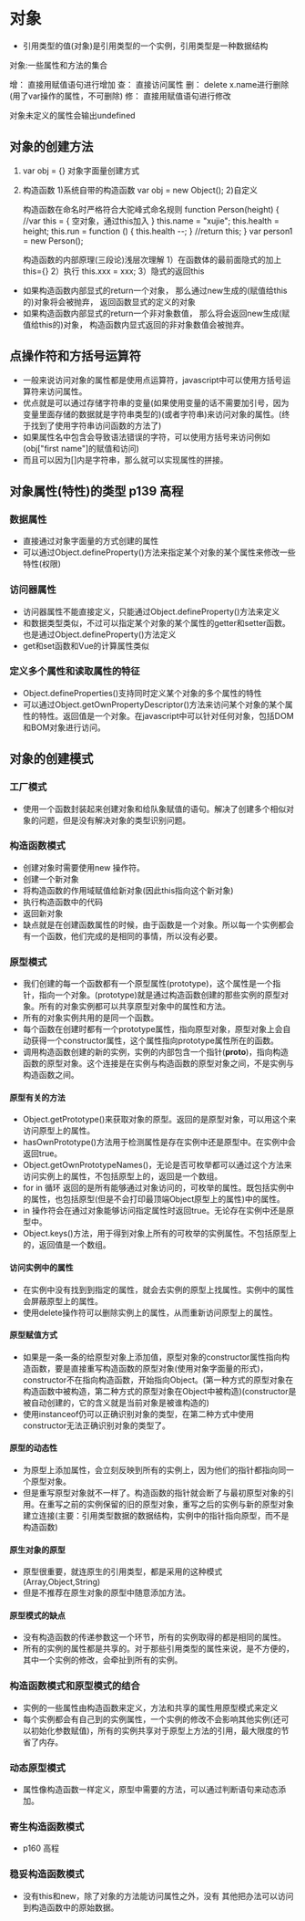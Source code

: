 # 对象

* 引用类型的值(对象)是引用类型的一个实例，引用类型是一种数据结构

对象:一些属性和方法的集合

增： 直接用赋值语句进行增加
查： 直接访问属性
删： delete x.name进行删除(用了var操作的属性，不可删除)
修： 直接用赋值语句进行修改

对象未定义的属性会输出undefined

## 对象的创建方法

1. var obj = {}    对象字面量创建方式
2. 构造函数
    1)系统自带的构造函数 var obj = new Object();
    2)自定义

    构造函数在命名时严格符合大驼峰式命名规则
    function Person(height) {
        //var this = {
            空对象，通过this加入
        }
        this.name = "xujie";
        this.health = height;
        this.run = function () {
            this.health --;
        }
        //return this;
    }
    var person1 = new Person();

    构造函数的内部原理(三段论)浅层次理解
    1）在函数体的最前面隐式的加上this={}
    2）执行 this.xxx = xxx;
    3）隐式的返回this

* 如果构造函数内部显式的return一个对象， 那么通过new生成的(赋值给this的)对象将会被抛弃， 返回函数显式的定义的对象
* 如果构造函数内部显式的return一个非对象数值， 那么将会返回new生成(赋值给this的)对象， 构造函数内显式返回的非对象数值会被抛弃。

## 点操作符和方括号运算符

* 一般来说访问对象的属性都是使用点运算符，javascript中可以使用方括号运算符来访问属性。
* 优点就是可以通过存储字符串的变量(如果使用变量的话不需要加引号，因为变量里面存储的数据就是字符串类型的)(或者字符串)来访问对象的属性。(终于找到了使用字符串访问函数的方法了)
* 如果属性名中包含会导致语法错误的字符，可以使用方括号来访问例如(obj["first name"]的赋值和访问)
* 而且可以因为[]内是字符串，那么就可以实现属性的拼接。

## 对象属性(特性)的类型 p139 高程

### 数据属性

* 直接通过对象字面量的方式创建的属性
* 可以通过Object.defineProperty()方法来指定某个对象的某个属性来修改一些特性(权限)

### 访问器属性

* 访问器属性不能直接定义，只能通过Object.defineProperty()方法来定义
* 和数据类型类似，不过可以指定某个对象的某个属性的getter和setter函数。也是通过Object.defineProperty()方法定义
* get和set函数和Vue的计算属性类似

### 定义多个属性和读取属性的特征

* Object.defineProperties()支持同时定义某个对象的多个属性的特性
* 可以通过Object.getOwnPropertyDescriptor()方法来访问某个对象的某个属性的特性。返回值是一个对象。在javascript中可以针对任何对象，包括DOM和BOM对象进行访问。

## 对象的创建模式

### 工厂模式

* 使用一个函数封装起来创建对象和给队象赋值的语句。解决了创建多个相似对象的问题，但是没有解决对象的类型识别问题。

### 构造函数模式

* 创建对象时需要使用new 操作符。
* 创建一个新对象
* 将构造函数的作用域赋值给新对象(因此this指向这个新对象)
* 执行构造函数中的代码
* 返回新对象
* 缺点就是在创建函数属性的时候，由于函数是一个对象。所以每一个实例都会有一个函数，他们完成的是相同的事情，所以没有必要。

### 原型模式

* 我们创建的每一个函数都有一个原型属性(prototype)，这个属性是一个指针，指向一个对象。(prototype)就是通过构造函数创建的那些实例的原型对象。所有的对象实例都可以共享原型对象中的属性和方法。
* 所有的对象实例共用的是同一个函数。
* 每个函数在创建时都有一个prototype属性，指向原型对象，原型对象上会自动获得一个constructor属性，这个属性指向prototype属性所在的函数。
* 调用构造函数创建的新的实例，实例的内部包含一个指针(__proto__)，指向构造函数的原型对象。这个连接是在实例与构造函数的原型对象之间，不是实例与构造函数之间。

#### 原型有关的方法

* Object.getPrototype()来获取对象的原型。返回的是原型对象，可以用这个来访问原型上的属性。
* hasOwnPrototype()方法用于检测属性是存在实例中还是原型中。在实例中会返回true。
* Object.getOwnPrototypeNames()，无论是否可枚举都可以通过这个方法来访问实例上的属性，不包括原型上的，返回是一个数组。
* for in 循环 返回的是所有能够通过对象访问的，可枚举的属性。既包括实例中的属性，也包括原型(但是不会打印最顶端Object原型上的属性)中的属性。
* in 操作符会在通过对象能够访问指定属性时返回true。无论存在实例中还是原型中。
* Object.keys()方法，用于得到对象上所有的可枚举的实例属性。不包括原型上的，返回值是一个数组。

#### 访问实例中的属性

* 在实例中没有找到到指定的属性，就会去实例的原型上找属性。实例中的属性会屏蔽原型上的属性。
* 使用delete操作符可以删除实例上的属性，从而重新访问原型上的属性。

#### 原型赋值方式

* 如果是一条一条的给原型对象上添加值，原型对象的constructor属性指向构造函数，要是直接重写构造函数的原型对象(使用对象字面量的形式)，constructor不在指向构造函数，开始指向Object。(第一种方式的原型对象在构造函数中被构造，第二种方式的原型对象在Object中被构造)(constructor是被自动创建的，它的含义就是当前对象是被谁构造的)
* 使用instanceof仍可以正确识别对象的类型，在第二种方式中使用constructor无法正确识别对象的类型了。

#### 原型的动态性

* 为原型上添加属性，会立刻反映到所有的实例上，因为他们的指针都指向同一个原型对象。
* 但是重写原型对象就不一样了。构造函数的指针就会断了与最初原型对象的引用。在重写之前的实例保留的旧的原型对象，重写之后的实例与新的原型对象建立连接(主要：引用类型数据的数据结构，实例中的指针指向原型，而不是构造函数)

#### 原生对象的原型

* 原型很重要，就连原生的引用类型，都是采用的这种模式(Array,Object,String)
* 但是不推荐在原生对象的原型中随意添加方法。

#### 原型模式的缺点

* 没有构造函数的传递参数这一个环节，所有的实例取得的都是相同的属性。
* 所有的实例的属性都是共享的。对于那些引用类型的属性来说，是不方便的，其中一个实例的修改，会牵扯到所有的实例。

### 构造函数模式和原型模式的结合

* 实例的一些属性由构造函数来定义，方法和共享的属性用原型模式来定义
* 每个实例都会有自己到的实例属性，一个实例的修改不会影响其他实例(还可以初始化参数赋值)，所有的实例共享对于原型上方法的引用，最大限度的节省了内存。

### 动态原型模式

* 属性像构造函数一样定义，原型中需要的方法，可以通过判断语句来动态添加。

### 寄生构造函数模式

* p160 高程

### 稳妥构造函数模式

* 没有this和new，除了对象的方法能访问属性之外，没有 其他把办法可以访问到构造函数中的原始数据。